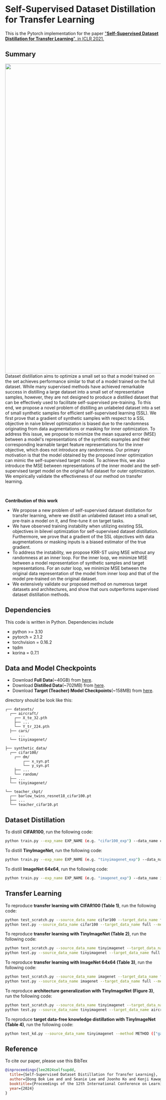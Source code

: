 # Self-Supervised Dataset Distillation for Transfer Learning
This is the Pytorch implementation for the paper ["**Self-Supervised Dataset Distillation for Transfer Learning**", in ICLR 2021.](https://openreview.net/forum?id=h57gkDO2Yg)

## Summary
<img align="middle" width="1000" src="https://github.com/db-Lee/selfsup_dd/blob/main/assets/concept.png">
Dataset distillation aims to optimize a small set so that a model trained on the set achieves performance similar to that of a model trained on the full dataset. While many supervised methods have achieved remarkable success in distilling a large dataset into a small set of representative samples, however, they are not designed to produce a distilled dataset that can be effectively used to facilitate self-supervised pre-training. To this end, we propose a novel problem of distilling an unlabeled dataset into a set of small synthetic samples for efficient self-supervised learning (SSL). We first prove that a gradient of synthetic samples with respect to a SSL objective in naive bilevel optimization is biased due to the randomness originating from data augmentations or masking for inner optimization. To address this issue, we propose to minimize the mean squared error (MSE) between a model's representations of the synthetic examples and their corresponding learnable target feature representations for the inner objective, which does not introduce any randomness. Our primary motivation is that the model obtained by the proposed inner optimization can mimic the self-supervised target model. To achieve this, we also introduce the MSE between representations of the inner model and the self-supervised target model on the original full dataset for outer optimization. We empirically validate the effectiveness of our method on transfer learning.

&nbsp;

__Contribution of this work__
- We propose a new problem of self-supervised dataset distillation for transfer learning, where we distill an unlabeled dataset into a small set,  
    pre-train a model on it, and fine-tune it on target tasks. 
- We have observed training instability when utilizing existing SSL objectives in bilevel optimization for self-supervised dataset distillation. Furthermore, we prove that a gradient of the SSL objectives with data augmentations or masking inputs is a biased estimator of the true gradient.
- To address the instability, we propose KRR-ST using MSE without any randomness at an inner loop. For the inner loop, we minimize MSE between a model representation of synthetic samples and target representations. For an outer loop, we minimize MSE between the original data representation of the model from inner loop and that of the model pre-trained on the original dataset. 
- We extensively validate our proposed method on numerous target datasets and architectures, and show that ours outperforms supervised dataset distillation methods.

## Dependencies
This code is written in Python. Dependencies include
* python >= 3.10
* pytorch = 2.1.2
* torchvision = 0.16.2
* tqdm
* korina = 0.7.1

## Data and Model Checkpoints
* Download **Full Data**(~40GB) from [here](https://drive.google.com/file/d/1P0zwURUbVsqoVgIRcIZXGAtGrkRvGvH0/view?usp=sharing). 
* Download **Distilled Data**(~702MB) from [here](https://drive.google.com/file/d/1paWuWkSKB8B-l0HVDwsF9gE2IPs4zBcE/view?usp=sharing).
* Download **Target (Teacher) Model Checkpoints**(~158MB) from [here](https://drive.google.com/file/d/1IuN4rhlB5UuJX_jrbVIWEBXo10QWHPBE/view?usp=sharing).

directory should be look like this:
```shell
┌── datasets/
  ┌── aircraft/
    ┌── X_te_32.pth
    ├── ...
    └── Y_tr_224.pth
  ├── cars/
      ...
  └── tinyimagenet/
  
├── synthetic_data/
  ┌── cifar100/
    ┌── dm/
        ┌── x_syn.pt
        └── y_syn.pt
    ├── ...
    └── random/
  ├── ...
  └── tinyimagenet/

└── teacher_ckpt/
  ┌── barlow_twins_resnet18_cifar100.pt
  ├── ...
  └── teacher_cifar10.pt
```

## Dataset Distillation
To distill **CIFAR100**, run the following code:
```bash
python train.py --exp_name EXP_NAME (e.g. "cifar100_exp") --data_name cifar100 --outer_lr 1e-3 --gpu_id N
```

To distill **TinyImageNet**, run the following code:
```bash
python train.py --exp_name EXP_NAME (e.g. "tinyimagenet_exp") --data_name tinyimagenet --outer_lr 1e-5 --gpu_id N
```

To distill **ImageNet 64x64**, run the following code:
```bash
python train.py --exp_name EXP_NAME (e.g. "imagenet_exp") --data_name imagenet --outer_lr 1e-5 --gpu_id N
```

## Transfer Learning
To reproduce **transfer learning with CIFAR100 (Table 1)**, run the following code:
```bash
python test_scratch.py --source_data_name cifar100 --target_data_name full --gpu_id N
python test.py --source_data_name cifar100 --target_data_name full --method METHOD (["random", "kmeans", "dsa", "dm", "mtt", "kip", "frepo", "krr_st"]) --test_model base --gpu_id N
```

To reproduce **transfer learning with TinyImageNet (Table 2)**, run the following code:
```bash
python test_scratch.py --source_data_name tinyimagenet --target_data_name full --gpu_id N
python test.py --source_data_name tinyimagenet --target_data_name full --method METHOD (["random", "kmeans", "dsa", "dm", "mtt", "frepo", "krr_st"]) --test_model base --gpu_id N
```

To reproduce **transfer learning with ImageNet 64x64 (Table 3)**, run the following code:
```bash
python test_scratch.py --source_data_name imagenet --target_data_name full --gpu_id N
python test.py --source_data_name imagenet --target_data_name full --method METHOD (["random", "frepo", "krr_st"]) --test_model base --gpu_id N
```

To reproduce **architecture generalization with TinyImageNet (Figure 3)**, run the following code:
```bash
python test_scratch.py --source_data_name tinyimagenet --target_data_name aircraft_cars_cub2011_dogs_flowers --test_model ARCHITECTURE (["vgg", "alexnet", "mobilenet", "resnet10"]) --gpu_id N
python test.py --source_data_name tinyimagenet --target_data_name aircraft_cars_cub2011_dogs_flowers --method METHOD (["random", "kmeans", "dsa", "dm", "mtt", "frepo", "krr_st"]) --test_model ARCHITECTURE (["vgg", "alexnet", "mobilenet", "resnet10"]) --gpu_id N
```

To reproduce **target data-free knowledge distillation with TinyImageNet (Table 4)**, run the following code:
```bash
python test_kd.py --source_data_name tinyimagenet --method METHOD (["gaussian", "random", "kmeans", "dsa", "dm", "mtt", "frepo", "krr_st"]) --test_model ARCHITECTURE (["base", "vgg", "alexnet", "mobilenet", "resnet10"]) --gpu_id N
```

## Reference
To cite our paper, please use this BibTex
```bibtex
@inproceedings{lee2024selfsupdd,
  title={Self-Supervised Dataset Distillation for Transfer Learning},
  author={Dong Bok Lee and and Seanie Lee and Joonho Ko and Kenji Kawaguch and Juho Lee and Sung Ju Hwang},
  booktitle={Proceedings of the 12th International Conference on Learning Representations},
  year={2024}
}
```
